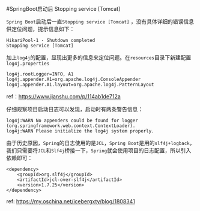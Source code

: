#SpringBoot启动后 Stopping service [Tomcat]  

`Spring Boot`启动后一直`Stopping service [Tomcat]` ，没有具体详细的错误信息供定位问题，提示信息如下：
```
HikariPool-1 - Shutdown completed
Stopping service [Tomcat]
```   

加上`log4j`的配置，显现出更多的信息来定位问题。在`resources`目录下新建配置`log4j.properties`  
```
log4j.rootLogger=INFO, A1
log4j.appender.A1=org.apache.log4j.ConsoleAppender
log4j.appender.A1.layout=org.apache.log4j.PatternLayout
```

ref：https://www.jianshu.com/p/114ab1de712a  

仔细观察项目启动日志可以发现，启动时有两条警告信息：
```
log4j:WARN No appenders could be found for logger (org.springframework.web.context.ContextLoader). 
log4j:WARN Please initialize the log4j system properly.
```  
由于历史原因，`Spring`的日志使用的是`JCL`，`Spring Boot`是用的`slf4j+logback`，我们只需要将`JCL`和`Slf4j`桥接一下，`Spring`就会使用项目的日志配置，所以引入依赖即可：
```
<dependency>
    <groupId>org.slf4j</groupId>
    <artifactId>jcl-over-slf4j</artifactId>
    <version>1.7.25</version>
</dependency>
```  

ref: https://my.oschina.net/icebergxty/blog/1808341